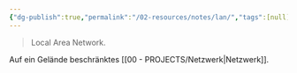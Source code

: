 ```yaml
---
{"dg-publish":true,"permalink":"/02-resources/notes/lan/","tags":[null],"noteIcon":"","updated":"2024-06-10T02:02:17.753+02:00"}
---
```


> Local Area Network.

Auf ein Gelände beschränktes [[00 - PROJECTS/Netzwerk\|Netzwerk]].